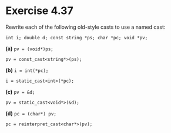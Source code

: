Exercise 4.37
=============

Rewrite each of the following old-style casts to use a named cast:

    int i; double d; const string *ps; char *pc; void *pv;

**(a)** `pv = (void*)ps;`

    pv = const_cast<string*>(ps);

**(b)** `i = int(*pc);`

    i = static_cast<int>(*pc);

**(c)** `pv = &d;`

    pv = static_cast<void*>(&d);

**(d)** `pc = (char*) pv;`

    pc = reinterpret_cast<char*>(pv);

